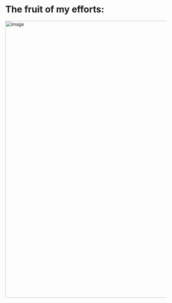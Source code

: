 
# The fruit of my efforts:
<img width="867" alt="image" src="https://user-images.githubusercontent.com/55206800/168027162-f04031a5-85a8-494b-a94b-0dc0ec1ad904.png">


